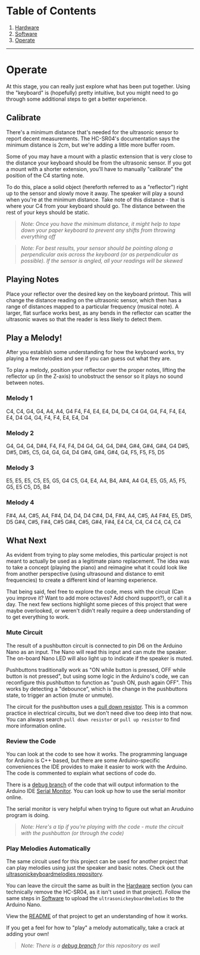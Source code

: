# Table of Contents

1. [Hardware](1-Hardware.md)
2. [Software](2-Software.md)
3. [Operate](3-Operate.md)

---

# Operate
At this stage, you can really just explore what has been put together. Using the "keyboard" is (hopefully) pretty intuitive, but you might need to go through some additional steps to get a better experience.

## Calibrate
There's a minimum distance that's needed for the ultrasonic sensor to report decent measurements. The HC-SR04's documentation says the minimum distance is 2cm, but we're adding a little more buffer room.

Some of you may have a mount with a plastic extension that is very close to the distance your keyboard should be from the ultrasonic sensor. If you got a mount with a shorter extension, you'll have to manually "calibrate" the position of the C4 starting note.

To do this, place a solid object (hereforth referred to as a "reflector") right up to the sensor and slowly move it away. The speaker will play a sound when you're at the minimum distance. Take note of this distance - that is where your C4 from your keyboard should go. The distance between the rest of your keys should be static.

> _Note: Once you have the minimum distance, it might help to tape down your paper keyboard to prevent any shifts from throwing everything off_

> _Note: For best results, your sensor should be pointing along a perpendicular axis across the keyboard (or as perpendicular as possible). If the sensor is angled, all your readings will be skewed_

## Playing Notes
Place your reflector over the desired key on the keyboard printout. This will change the distance reading on the ultrasonic sensor, which then has a range of distances mapped to a particular frequency (musical note). A larger, flat surface works best, as any bends in the reflector can scatter the ultrasonic waves so that the reader is less likely to detect them.

## Play a Melody!
After you establish some understanding for how the keyboard works, try playing a few melodies and see if you can guess out what they are.

To play a melody, position your reflector over the proper notes, lifting the reflector up (in the Z-axis) to unobstruct the sensor so it plays no sound between notes.

### Melody 1
C4, C4, G4, G4, A4, A4, G4
F4, F4, E4, E4, D4, D4, C4
G4, G4, F4, F4, E4, E4, D4
G4, G4, F4, F4, E4, E4, D4

### Melody 2
G4, G4, G4, D#4, F4, F4, F4, D4
G4, G4, G4, D#4, G#4, G#4, G#4, G4
D#5, D#5, D#5, C5, G4, G4, G4, D4
G#4, G#4, G#4, G4, F5, F5, F5, D5

### Melody 3
E5, E5, E5, C5, E5, G5, G4
C5, G4, E4, A4, B4, A#4, A4
G4, E5, G5, A5, F5, G5, E5
C5, D5, B4 

### Melody 4
F#4, A4, C#5, A4, F#4, D4, D4, D4
C#4, D4, F#4, A4, C#5, A4
F#4, E5, D#5, D5
G#4, C#5, F#4, C#5
G#4, C#5, G#4, F#4, E4
C4, C4, C4
C4, C4, C4 

## What Next
As evident from trying to play some melodies, this particular project is not meant to actually be used as a legitimate piano replacement. The idea was to take a concept (playing the piano) and reimagine what it could look like from another perspective (using ultrasound and distance to emit frequencies) to create a different kind of learning experience.

That being said, feel free to explore the code, mess with the circuit (Can you improve it? Want to add more octaves? Add chord support?), or call it a day. The next few sections highlight some pieces of this project that were maybe overlooked, or weren't didn't really require a deep understanding of to get everything to work.

### Mute Circuit
The result of a pushbutton circuit is connected to pin D6 on the Arduino Nano as an input. The Nano will read this input and can mute the speaker. The on-board Nano LED will also light up to indicate if the speaker is muted.

Pushbuttons traditionally work as "ON while button is pressed, OFF while button is not pressed", but using some logic in the Arduino's code, we can reconfigure this pushbutton to function as "push ON, push again OFF". This works by detecting a "debounce", which is the change in the pushbuttons state, to trigger an action (mute or unmute).

The circuit for the pushbutton uses a [pull down resistor](https://playground.arduino.cc/CommonTopics/PullUpDownResistor). This is a common practice in electrical circuits, but we don't need dive too deep into that now. You can always search `pull down resistor` or `pull up resistor` to find more information online.

### Review the Code
You can look at the code to see how it works. The programming language for Arduino is C++ based, but there are some Arduino-specific conveniences the IDE provides to make it easier to work with the Arduino. The code is commented to explain what sections of code do.

There is a [debug branch](https://github.com/nathanfu88/UltrasonicKeyboard/tree/debug) of the code that will output information to the Arduino IDE [Serial Monitor](https://www.arduino.cc/en/guide/environment#toc12). You can look up how to use the serial monitor online.

The serial monitor is very helpful when trying to figure out what an Aruduino program is doing.

> _Note: Here's a tip if you're playing with the code - mute the circuit with the pushbutton (or through the code)_

### Play Melodies Automatically
The same circuit used for this project can be used for another project that can play melodies using just the speaker and basic notes. Check out the [ultrasonickeyboardmelodies repository](https://github.com/nathanfu88/UltrasonicKeyboardMelodies).

You can leave the circuit the same as built in the [Hardware](1-Hardware.md) section (you can technically remove the HC-SR04, as it isn't used in that project). Follow the same steps in [Software](2-Software.md) to upload the `ultrasonickeyboardmelodies` to the Arduino Nano.

View the [README](https://github.com/nathanfu88/UltrasonicKeyboardMelodies/blob/master/README.md) of that project to get an understanding of how it works.

If you get a feel for how to "play" a melody automatically, take a crack at adding your own!

> _Note: There is a [debug branch](https://github.com/nathanfu88/UltrasonicKeyboardMelodies/tree/debug) for this repository as well_